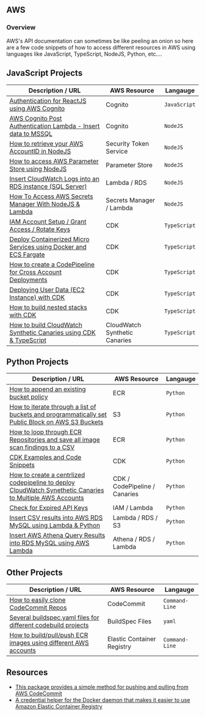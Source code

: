 ## AWS

### Overview

AWS's API documentation can sometimes be like peeling an onion so here are a few code snippets of how to access different resources in AWS using languages like JavaScript, TypeScript, NodeJS, Python, etc....

## JavaScript Projects

| Description / URL                                                                                                                     | AWS Resource                  | Langauge     |
| ------------------------------------------------------------------------------------------------------------------------------------- | ----------------------------- | ------------ |
| [Authentication for ReactJS using AWS Cognito](https://github.com/kaisewhite/Cognito-Authentication-With-ReactJS)                     | Cognito                       | `JavaScript` |
| [AWS Cognito Post Authentication Lambda - Insert data to MSSQL](https://github.com/kaisewhite/AWS-Cognito-Post-Authentication-Lambda) | Cognito                       | `NodeJS`     |
| [How to retrieve your AWS AccountID in NodeJS](https://github.com/kaisewhite/Security-Token-Service-Example-With-NodeJS)              | Security Token Service        | `NodeJS`     |
| [How to access AWS Parameter Store using NodeJS](https://github.com/kaisewhite/Access-AWS-Parameter-Store-NodeJS)                     | Parameter Store               | `NodeJS`     |
| [Insert CloudWatch Logs into an RDS instance (SQL Server)](https://github.com/kaisewhite/Insert-CloudWatch-Logs-Into-RDS)             | Lambda / RDS                  | `NodeJS`     |
| [How To Access AWS Secrets Manager With NodeJS & Lambda](https://github.com/kaisewhite/AWS-Secrets-Manager-with-Node)                 | Secrets Manager / Lambda      | `NodeJS`     |
| [IAM Account Setup / Grant Access / Rotate Keys](https://github.com/kaisewhite/IAM-Account-Security-Setup)                            | CDK                           | `TypeScript` |
| [Deploy Containerized Micro Services using Docker and ECS Fargate](https://github.com/kaisewhite/Deploy-Micro-Services-Using-Fargate) | CDK                           | `TypeScript` |
| [How to create a CodePipeline for Cross Account Deployments](https://github.com/kaisewhite/cross-account-deployment)                  | CDK                           | `TypeScript` |
| [Deploying User Data (EC2 Instance) with CDK](https://github.com/kaisewhite/Deploying-EC2-UserData-With-CDK)                          | CDK                           | `TypeScript` |
| [How to build nested stacks with CDK](https://github.com/kaisewhite/CDK-Nested-Stacks)                                                | CDK                           | `TypeScript` |
| [How to build CloudWatch Synthetic Canaries using CDK & TypeScript](https://github.com/kaisewhite/CloudWatch-Synthetic-Canaries)      | CloudWatch Synthetic Canaries | `TypeScript` |

## Python Projects

| Description / URL                                                                                                                                                                         | AWS Resource                  | Langauge |
| ----------------------------------------------------------------------------------------------------------------------------------------------------------------------------------------- | ----------------------------- | -------- |
| [How to append an existing bucket policy](https://github.com/kaisewhite/Append-S3-Bucket-Policy)                                                                                          | ECR                           | `Python` |
| [How to iterate through a list of buckets and programmatically set Public Block on AWS S3 Buckets](https://github.com/kaisewhite/S3-Block-Public-Access)                                  | S3                            | `Python` |
| [How to loop through ECR Repositories and save all image scan findings to a CSV](https://github.com/kaisewhite/ECR-Scan-Findings-Generator)                                               | ECR                           | `Python` |
| [CDK Examples and Code Snippets](https://github.com/kaisewhite/AWS-CDK-Examples)                                                                                                          | CDK                           | `Python` |
| [How to create a centrlized codepipeline to deploy CloudWatch Synethetic Canaries to Multiple AWS Accounts](https://github.com/kaisewhite/CloudWatch-Synthetics-Cross-Account-Deployment) | CDK / CodePipeline / Canaries | `Python` |
| [Check for Expired API Keys](https://github.com/kaisewhite/Check-Expired-API-Keys)                                                                                                        | IAM / Lambda                  | `Python` |
| [Insert CSV results into AWS RDS MySQL using Lambda & Python](https://github.com/kaisewhite/Insert-CSV-from-S3-Into-MySQL)                                                                | Lambda / RDS / S3             | `Python` |
| [Insert AWS Athena Query Results into RDS MySQL using AWS Lambda](https://github.com/kaisewhite/Upload-Athena-Query-Results-To-RDS)                                                       | Athena / RDS / Lambda         | `Python` |

## Other Projects

| Description / URL                                                                                                                    | AWS Resource               | Langauge       |
| ------------------------------------------------------------------------------------------------------------------------------------ | -------------------------- | -------------- |
| [How to easily clone CodeCommit Repos](https://github.com/kaisewhite/Easily-Clone-CodeCommit-Repos)                                  | CodeCommit                 | `Command-Line` |
| [Several buildspec.yaml files for different codebuild projects](https://github.com/kaisewhite/BuildSpec)                             | BuildSpec Files            | `yaml`         |
| [How to build/pull/push ECR images using different AWS accounts](https://github.com/kaisewhite/Push-ECR-Images-To-Multiple-Accounts) | Elastic Container Registry | `Command-Line` |

## Resources

- [This package provides a simple method for pushing and pulling from AWS CodeCommit](https://github.com/aws/git-remote-codecommit)
- [A credential helper for the Docker daemon that makes it easier to use Amazon Elastic Container Registry](https://github.com/awslabs/amazon-ecr-credential-helper)

